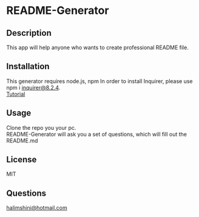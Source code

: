 # README-Generator

## Description
This app will help anyone who wants to create professional README file.
## Installation 
This generator requires node.js, npm
In order to install Inquirer, please use npm i inquirer@8.2.4.<br>
[Tutorial](https://github.com/user/repo/blob/branch/other_file.md)

## Usage 
Clone the  repo you your pc.<br>
README-Generator will ask you a set of questions, which will  fill out the README.md

## License
MIT

## Questions
halimshini@hotmail.com
